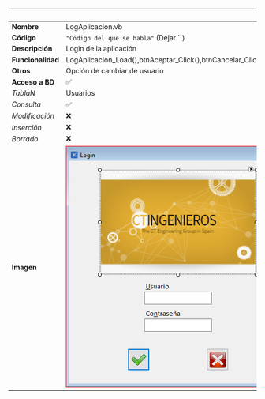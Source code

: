|                   | **Respuestas**                          |
|-------------------|-----------------------------------------|
|**Nombre**         | LogAplicacion.vb      |
|**Código**         | `"Código del que se habla"` (Dejar ``)  | 
|**Descripción**    | Login de la aplicación              |
|**Funcionalidad**  | LogAplicacion_Load(),btnAceptar_Click(),btnCancelar_Click(),LogAplicacion_FormClosed(),TimerInicio_Tick(),logica.ValidarClaveUsuario(),logica.ObtenerRolUsuario(),logica.ObtenerAreaUsuario(),logica.EncriptaSHA(),logica.CargarDatosIni(),logica.EstablecerConexion(),logica.CerrarBaseDatos()        |
|**Otros**          | Opción de cambiar de usuario              |
|**Acceso a BD**    | ✅                               |
|*TablaN*           | Usuarios |
|*Consulta*         | ✅ |
|*Modificación*     | ❌ |
|*Inserción*        | ❌ |
|*Borrado*          | ❌ |
|**Imagen**           | ![Nombre_Imagen](LogAplicacion.PNG)|
